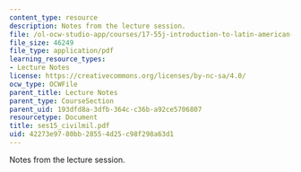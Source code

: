 ```yaml
---
content_type: resource
description: Notes from the lecture session.
file: /ol-ocw-studio-app/courses/17-55j-introduction-to-latin-american-studies-fall-2006/42273e9780bb28554d25c98f298a63d1_ses15_civilmil.pdf
file_size: 46249
file_type: application/pdf
learning_resource_types:
- Lecture Notes
license: https://creativecommons.org/licenses/by-nc-sa/4.0/
ocw_type: OCWFile
parent_title: Lecture Notes
parent_type: CourseSection
parent_uid: 193dfd8a-3dfb-364c-c36b-a92ce5706807
resourcetype: Document
title: ses15_civilmil.pdf
uid: 42273e97-80bb-2855-4d25-c98f298a63d1
---
```

Notes from the lecture session.